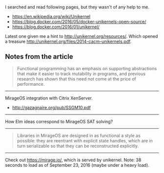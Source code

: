 I searched and read following pages, but they wasn't of any help to me.

- https://en.wikipedia.org/wiki/Unikernel
- https://blog.docker.com/2016/05/docker-unikernels-open-source/
- https://blog.docker.com/2016/01/unikernel/

Latest one given me a hint to http://unikernel.org/resources/. Which opened a
treasure http://unikernel.org/files/2014-cacm-unikernels.pdf.

## Notes from the article

> Functional programming has an emphasis on supporting abstractions that make
it easier to track mutability in programs, and previous research has shown that
this need not come at the price of performance.

---

MirageOS integration with Citrix XenServer.

- http://gazagnaire.org/pub/SSGM10.pdf

---

How Elm ideas correspond to MirageOS SAT solving?

---

> Libraries in MirageOS are designed in as functional a style as possible: they
are reentrant with explicit state handles, which are in turn serializable so
that they can be reconstructed explicitly.

---

Check out https://mirage.io/, which is served by unikernel. Note: 38 seconds
to load as of September 23, 2016 (maybe under a heavy load).
